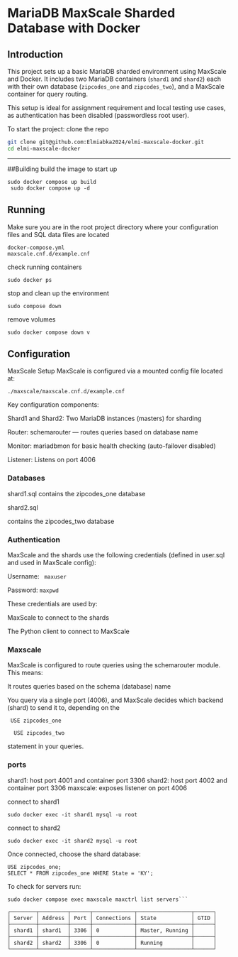 # MariaDB MaxScale Sharded Database with Docker

## Introduction

This project sets up a basic MariaDB sharded environment using MaxScale and Docker. It includes two MariaDB containers (`shard1` and `shard2`) each with their own database (`zipcodes_one` and `zipcodes_two`), and a MaxScale container for query routing.

This setup is ideal for assignment requirement  and  local testing use cases, as authentication has been disabled (passwordless root user).


To start the project: clone the repo

```bash
git clone git@github.com:Elmiabka2024/elmi-maxscale-docker.git
cd elmi-maxscale-docker
```

---

##Building
build the image to start up
```
sudo docker compose up build
 sudo docker compose up -d
```

## Running
Make sure you are in the root project directory where your configuration files and SQL data files are located
 ```
docker-compose.yml
maxscale.cnf.d/example.cnf
```

check running containers
```
sudo docker ps
```
stop and clean up the environment
```
sudo compose down
```

remove volumes

```
sudo docker compose down v
```

## Configuration

MaxScale Setup
MaxScale is configured via a mounted config file located at:
```
./maxscale/maxscale.cnf.d/example.cnf
```
Key configuration components:

Shard1 and Shard2: Two MariaDB instances (masters) for sharding

Router: schemarouter — routes queries based on database name

Monitor: mariadbmon for basic health checking (auto-failover disabled)

Listener: Listens on port 4006
### Databases
shard1.sql 
 contains the zipcodes_one database

shard2.sql

contains the zipcodes_two database

### Authentication
MaxScale and the shards use the following credentials (defined in user.sql and used in MaxScale config):

Username:
``` maxuser```

Password:
```maxpwd```

These credentials are used by:

MaxScale to connect to the shards

The Python client to connect to MaxScale

### Maxscale 
MaxScale is configured to route queries using the schemarouter module.
This means:

It routes queries based on the schema (database) name

You query via a single port (4006), and MaxScale decides which backend (shard) to send it to, depending on the
```
 USE zipcodes_one
````
```
  USE zipcodes_two
```
 statement in your queries.
### ports
shard1: host port 4001 and container port 3306
shard2: host port 4002 and container port 3306
maxscale: exposes listener on port 4006


connect to shard1 
```
sudo docker exec -it shard1 mysql -u root
```
connect to shard2

```
sudo docker exec -it shard2 mysql -u root

```

Once connected, choose the shard database:
```
USE zipcodes_one;
SELECT * FROM zipcodes_one WHERE State = 'KY';
```

To check for servers run:
```
sudo docker compose exec maxscale maxctrl list servers```

┌────────┬─────────┬──────┬─────────────┬─────────────────┬──────┐
│ Server │ Address │ Port │ Connections │ State           │ GTID │
├────────┼─────────┼──────┼─────────────┼─────────────────┼──────┤
│ shard1 │ shard1  │ 3306 │ 0           │ Master, Running │      │
├────────┼─────────┼──────┼─────────────┼─────────────────┼──────┤
│ shard2 │ shard2  │ 3306 │ 0           │ Running         │      │
└────────┴─────────┴──────┴─────────────┴─────────────────┴──────┘

